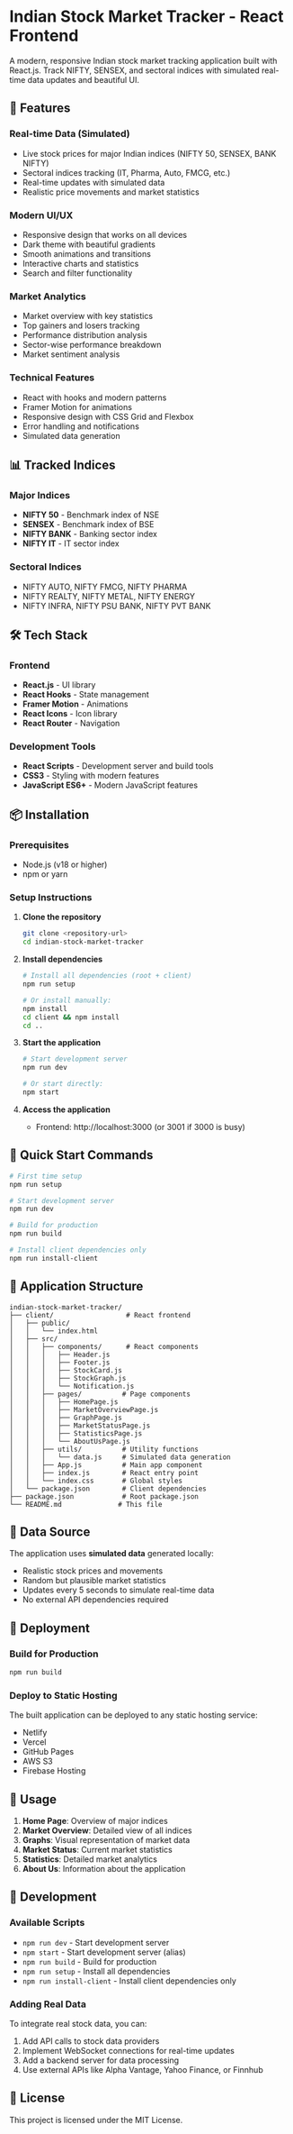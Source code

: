 # Indian Stock Market Tracker - React Frontend

A modern, responsive Indian stock market tracking application built with React.js. Track NIFTY, SENSEX, and sectoral indices with simulated real-time data updates and beautiful UI.

## 🚀 Features

### Real-time Data (Simulated)
- Live stock prices for major Indian indices (NIFTY 50, SENSEX, BANK NIFTY)
- Sectoral indices tracking (IT, Pharma, Auto, FMCG, etc.)
- Real-time updates with simulated data
- Realistic price movements and market statistics

### Modern UI/UX
- Responsive design that works on all devices
- Dark theme with beautiful gradients
- Smooth animations and transitions
- Interactive charts and statistics
- Search and filter functionality

### Market Analytics
- Market overview with key statistics
- Top gainers and losers tracking
- Performance distribution analysis
- Sector-wise performance breakdown
- Market sentiment analysis

### Technical Features
- React with hooks and modern patterns
- Framer Motion for animations
- Responsive design with CSS Grid and Flexbox
- Error handling and notifications
- Simulated data generation

## 📊 Tracked Indices

### Major Indices
- **NIFTY 50** - Benchmark index of NSE
- **SENSEX** - Benchmark index of BSE
- **NIFTY BANK** - Banking sector index
- **NIFTY IT** - IT sector index

### Sectoral Indices
- NIFTY AUTO, NIFTY FMCG, NIFTY PHARMA
- NIFTY REALTY, NIFTY METAL, NIFTY ENERGY
- NIFTY INFRA, NIFTY PSU BANK, NIFTY PVT BANK

## 🛠️ Tech Stack

### Frontend
- **React.js** - UI library
- **React Hooks** - State management
- **Framer Motion** - Animations
- **React Icons** - Icon library
- **React Router** - Navigation

### Development Tools
- **React Scripts** - Development server and build tools
- **CSS3** - Styling with modern features
- **JavaScript ES6+** - Modern JavaScript features

## 📦 Installation

### Prerequisites
- Node.js (v18 or higher)
- npm or yarn

### Setup Instructions

1. **Clone the repository**
   ```bash
   git clone <repository-url>
   cd indian-stock-market-tracker
   ```

2. **Install dependencies**
   ```bash
   # Install all dependencies (root + client)
   npm run setup
   
   # Or install manually:
   npm install
   cd client && npm install
   cd ..
   ```

3. **Start the application**
   ```bash
   # Start development server
   npm run dev
   
   # Or start directly:
   npm start
   ```

4. **Access the application**
   - Frontend: http://localhost:3000 (or 3001 if 3000 is busy)

## 🚀 Quick Start Commands

```bash
# First time setup
npm run setup

# Start development server
npm run dev

# Build for production
npm run build

# Install client dependencies only
npm run install-client
```

## 📱 Application Structure

```
indian-stock-market-tracker/
├── client/                  # React frontend
│   ├── public/
│   │   └── index.html
│   ├── src/
│   │   ├── components/      # React components
│   │   │   ├── Header.js
│   │   │   ├── Footer.js
│   │   │   ├── StockCard.js
│   │   │   ├── StockGraph.js
│   │   │   └── Notification.js
│   │   ├── pages/          # Page components
│   │   │   ├── HomePage.js
│   │   │   ├── MarketOverviewPage.js
│   │   │   ├── GraphPage.js
│   │   │   ├── MarketStatusPage.js
│   │   │   ├── StatisticsPage.js
│   │   │   └── AboutUsPage.js
│   │   ├── utils/          # Utility functions
│   │   │   └── data.js     # Simulated data generation
│   │   ├── App.js          # Main app component
│   │   ├── index.js        # React entry point
│   │   └── index.css       # Global styles
│   └── package.json        # Client dependencies
├── package.json            # Root package.json
└── README.md              # This file
```

## 🔄 Data Source

The application uses **simulated data** generated locally:
- Realistic stock prices and movements
- Random but plausible market statistics
- Updates every 5 seconds to simulate real-time data
- No external API dependencies required

## 🚀 Deployment

### Build for Production
```bash
npm run build
```

### Deploy to Static Hosting
The built application can be deployed to any static hosting service:
- Netlify
- Vercel
- GitHub Pages
- AWS S3
- Firebase Hosting

## 🎯 Usage

1. **Home Page**: Overview of major indices
2. **Market Overview**: Detailed view of all indices
3. **Graphs**: Visual representation of market data
4. **Market Status**: Current market statistics
5. **Statistics**: Detailed market analytics
6. **About Us**: Information about the application

## 🔧 Development

### Available Scripts
- `npm run dev` - Start development server
- `npm start` - Start development server (alias)
- `npm run build` - Build for production
- `npm run setup` - Install all dependencies
- `npm run install-client` - Install client dependencies only

### Adding Real Data
To integrate real stock data, you can:
1. Add API calls to stock data providers
2. Implement WebSocket connections for real-time updates
3. Add a backend server for data processing
4. Use external APIs like Alpha Vantage, Yahoo Finance, or Finnhub

## 📄 License

This project is licensed under the MIT License. 